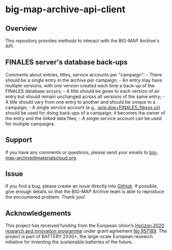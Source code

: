 # big-map-archive-api-client

## Overview

This repository provides methods to interact with the BIG-MAP Archive's API.

## FINALES server's database back-ups

Comments about entries, titles, service accounts per "campaign":
    - There should be a single entry in the archive per campaign;
    - An entry may have multiple versions, with one version created each time a back-up of the FINALES database occurs;
    - A title should be given to each version of an entry but should remain unchanged across all versions of the same entry;
    - A title should vary from one entry to another and should be unique to a campaign;
    - A single service account (e.g., jane.doe+FINALES_1@xxx.xx) should be used for doing back-ups of a campaign; it becomes the owner of the entry and the linked data files;
    - A single service account can be used for multiple campaigns.

## Support

If you have any comments or questions, please send your emails to big-map-archive@materialscloud.org.

## Issue

If you find a bug, please create an issue directly into [GitHub](https://github.com/materialscloud-org/big-map-archive-api-client/issues). If possible, give enough details so that the BIG-MAP Archive team is able to reproduce the encountered problem. Thank you!

## Acknowledgements

This project has received funding from the European Union’s [Horizon 2020 research and innovation programme](https://ec.europa.eu/programmes/horizon2020/en) under grant agreement [No 957189](https://cordis.europa.eu/project/id/957189). The project is part of BATTERY 2030+, the large-scale European research initiative for inventing the sustainable batteries of the future.



